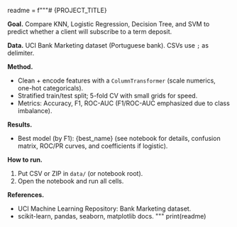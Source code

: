 readme = f"""# {PROJECT_TITLE}

**Goal.** Compare KNN, Logistic Regression, Decision Tree, and SVM to predict whether a client will subscribe to a term deposit.

**Data.** UCI Bank Marketing dataset (Portuguese bank). CSVs use `;` as delimiter.

**Method.**
- Clean + encode features with a `ColumnTransformer` (scale numerics, one-hot categoricals).
- Stratified train/test split; 5-fold CV with small grids for speed.
- Metrics: Accuracy, F1, ROC-AUC (F1/ROC-AUC emphasized due to class imbalance).

**Results.**
- Best model (by F1): {best_name} (see notebook for details, confusion matrix, ROC/PR curves, and coefficients if logistic).

**How to run.**
1) Put CSV or ZIP in `data/` (or notebook root).
2) Open the notebook and run all cells.

**References.**
- UCI Machine Learning Repository: Bank Marketing dataset.
- scikit-learn, pandas, seaborn, matplotlib docs.
"""
print(readme)

